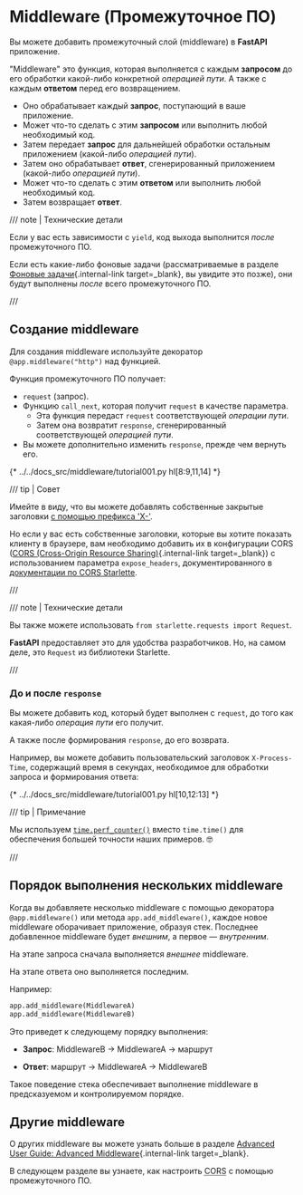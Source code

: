 # Middleware (Промежуточное ПО)

Вы можете добавить промежуточный слой (middleware) в **FastAPI** приложение.

"Middleware" это функция, которая выполняется с каждым **запросом** до его обработки какой-либо конкретной *операцией пути*. А также с каждым **ответом** перед его возвращением.

* Оно обрабатывает каждый **запрос**, поступающий в ваше приложение.
* Может что-то сделать с этим **запросом** или выполнить любой необходимый код.
* Затем передает **запрос** для дальнейшей обработки остальным приложением (какой-либо *операцией пути*).
* Затем оно обрабатывает **ответ**, сгенерированный приложением (какой-либо *операцией пути*).
* Может что-то сделать с этим **ответом** или выполнить любой необходимый код.
* Затем возвращает **ответ**.

/// note | Технические детали

Если у вас есть зависимости с `yield`, код выхода выполнится *после* промежуточного ПО.

Если есть какие-либо фоновые задачи (рассматриваемые в разделе [Фоновые задачи](background-tasks.md){.internal-link target=_blank}, вы увидите это позже), они будут выполнены *после* всего промежуточного ПО.

///

## Создание middleware

Для создания middleware используйте декоратор `@app.middleware("http")` над функцией.

Функция промежуточного ПО получает:

* `request` (запрос).
* Функцию `call_next`, которая получит `request` в качестве параметра.
    * Эта функция передаст `request` соответствующей *операции пути*.
    * Затем она возвратит `response`, сгенерированный соответствующей *операцией пути*.
* Вы можете дополнительно изменить `response`, прежде чем вернуть его.

{* ../../docs_src/middleware/tutorial001.py hl[8:9,11,14] *}

/// tip | Совет

Имейте в виду, что вы можете добавлять собственные закрытые заголовки <a href="https://developer.mozilla.org/en-US/docs/Web/HTTP/Headers" class="external-link" target="_blank">с помощью префикса 'X-'</a>.

Но если у вас есть собственные заголовки, которые вы хотите показать клиенту в браузере, вам необходимо добавить их в конфигурации CORS ([CORS (Cross-Origin Resource Sharing)](cors.md){.internal-link target=_blank}) с использованием параметра `expose_headers`, документированного в <a href="https://www.starlette.io/middleware/#corsmiddleware" class="external-link" target="_blank">документации по CORS Starlette</a>.

///

/// note | Технические детали

Вы также можете использовать `from starlette.requests import Request`.

**FastAPI** предоставляет это для удобства разработчиков. Но, на самом деле, это `Request` из библиотеки Starlette.

///

### До и после `response`

Вы можете добавить код, который будет выполнен с `request`, до того как какая-либо *операция пути* его получит.

А также после формирования `response`, до его возврата.

Например, вы можете добавить пользовательский заголовок `X-Process-Time`, содержащий время в секундах, необходимое для обработки запроса и формирования ответа:

{* ../../docs_src/middleware/tutorial001.py hl[10,12:13] *}

/// tip | Примечание

Мы используем <a href="https://docs.python.org/3/library/time.html#time.perf_counter" class="external-link" target="_blank">`time.perf_counter()`</a> вместо `time.time()` для обеспечения большей точности наших примеров. 🤓

///

## Порядок выполнения нескольких middleware

Когда вы добавляете несколько middleware с помощью декоратора `@app.middleware()` или метода `app.add_middleware()`, каждое новое middleware оборачивает приложение, образуя стек. Последнее добавленное middleware будет *внешним*, а первое — *внутренним*.

На этапе запроса сначала выполняется *внешнее* middleware.

На этапе ответа оно выполняется последним.

Например:

```Python
app.add_middleware(MiddlewareA)
app.add_middleware(MiddlewareB)
```

Это приведет к следующему порядку выполнения:

* **Запрос**: MiddlewareB → MiddlewareA → маршрут

* **Ответ**: маршрут → MiddlewareA → MiddlewareB

Такое поведение стека обеспечивает выполнение middleware в предсказуемом и контролируемом порядке.

## Другие middleware

О других middleware вы можете узнать больше в разделе [Advanced User Guide: Advanced Middleware](../advanced/middleware.md){.internal-link target=_blank}.

В следующем разделе вы узнаете, как настроить <abbr title="Cross-Origin Resource Sharing">CORS</abbr> с помощью промежуточного ПО.
